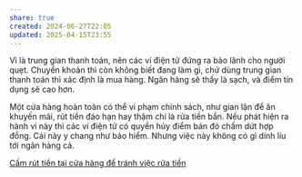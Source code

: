 ```yaml
---
share: true
created: 2024-06-27T22:05
updated: 2025-04-15T23:55
---
```

Vì là trung gian thanh toán, nên các ví điện tử đứng ra bảo lãnh cho người quẹt. Chuyển khoản thì còn không biết đang làm gì, chứ dùng trung gian thanh toán thì xác định là mua hàng. Ngân hàng sẽ thấy là sạch, và điểm tín dụng sẽ cao hơn. 

Một cửa hàng hoàn toàn có thể vi phạm chính sách, như gian lận để ăn khuyến mãi, rút tiền đáo hạn hay thậm chí là rửa tiền bẩn. Nếu phát hiện ra hành vi này thì các ví điện tử có quyền hủy điểm bán đó chấm dứt hợp đồng. Cái này y chang như bảo hiểm. Nhưng việc này không có gì dính líu tới ngân hàng cả.

[Cấm rút tiền tại cửa hàng để tránh việc rửa tiền](../../../%F0%9F%93%9CT%C3%A0i%20nguy%C3%AAn/Lu%E1%BA%ADt,%20qu%E1%BA%A3n%20l%C3%BD%20nh%C3%A0%20n%C6%B0%E1%BB%9Bc/Ti%E1%BB%81n%20t%E1%BB%87,%20ng%C3%A2n%20h%C3%A0ng/C%E1%BA%A5m%20r%C3%BAt%20ti%E1%BB%81n%20t%E1%BA%A1i%20c%E1%BB%ADa%20h%C3%A0ng%20%C4%91%E1%BB%83%20tr%C3%A1nh%20vi%E1%BB%87c%20r%E1%BB%ADa%20ti%E1%BB%81n.md) 